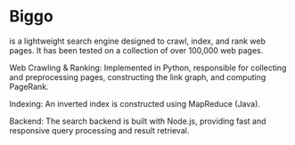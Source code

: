 # Biggo
is a lightweight search engine designed to crawl, index, and rank web pages.
It has been tested on a collection of over 100,000 web pages.

Web Crawling & Ranking: Implemented in Python, responsible for collecting and preprocessing pages, constructing the link graph, and computing PageRank.

Indexing: An inverted index is constructed using MapReduce (Java).

Backend: The search backend is built with Node.js, providing fast and responsive query processing and result retrieval.
